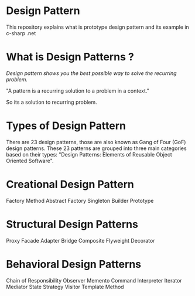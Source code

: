 # Design Pattern 
This repository explains what is prototype design pattern and its example in c-sharp .net

# What is Design Patterns ? 

*Design pattern shows you the best possible way to solve the recurring problem.* 

"A pattern is a recurring solution to a problem in a context."

So its a solution to recurring problem. 

# Types of Design Pattern 
There are 23 design patterns, those are also known as Gang of Four (GoF) design patterns. 
These 23 patterns are grouped into three main categories based on their types:
"Design Patterns: Elements of Reusable Object Oriented Software".

# Creational Design Pattern

Factory Method
Abstract Factory
Singleton
Builder
Prototype

# Structural Design Patterns

Proxy
Facade
Adapter
Bridge
Composite
Flyweight
Decorator

# Behavioral Design Patterns

Chain of Responsibility
Observer
Memento
Command
Interpreter
Iterator
Mediator
State
Strategy
Visitor
Template Method
